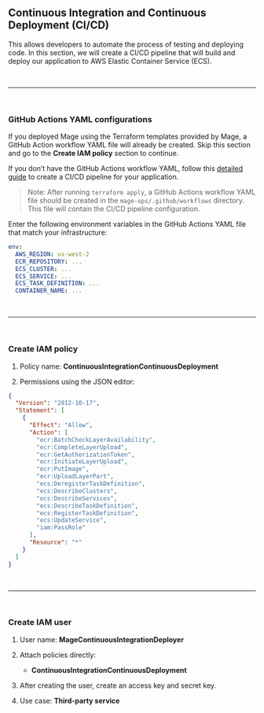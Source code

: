 ## Continuous Integration and Continuous Deployment (CI/CD)

This allows developers to automate the process of testing and deploying code.
In this section, we will create a CI/CD pipeline that will build and
deploy our application to AWS Elastic Container Service (ECS).

<br />

---

<br />

### GitHub Actions YAML configurations

If you deployed Mage using the Terraform templates provided by Mage,
a GitHub Action workflow YAML file will already be created. 
Skip this section and go to the **Create IAM policy** section to continue.

If you don’t have the GitHub Actions workflow YAML,
follow this [detailed guide](https://docs.mage.ai/production/ci-cd/local-cloud/github-actions)
to create a CI/CD pipeline for your application.

> Note: After running `terraform apply`, a GitHub Actions workflow YAML file should be created
> in the `mage-ops/.github/workflows` directory.
> This file will contain the CI/CD pipeline configuration.

Enter the following environment variables in the GitHub Actions YAML file that match your
infrastructure:

```yaml
env:
  AWS_REGION: us-west-2
  ECR_REPOSITORY: ...
  ECS_CLUSTER: ...
  ECS_SERVICE: ...
  ECS_TASK_DEFINITION: ...
  CONTAINER_NAME: ...
```

<br />

---

<br />

### Create IAM policy

1. Policy name: **ContinuousIntegrationContinuousDeployment**

1. Permissions using the JSON editor:

```json
{
  "Version": "2012-10-17",
  "Statement": [
    {
      "Effect": "Allow",
      "Action": [
        "ecr:BatchCheckLayerAvailability",
        "ecr:CompleteLayerUpload",
        "ecr:GetAuthorizationToken",
        "ecr:InitiateLayerUpload",
        "ecr:PutImage",
        "ecr:UploadLayerPart",
        "ecs:DeregisterTaskDefinition",
        "ecs:DescribeClusters",
        "ecs:DescribeServices",
        "ecs:DescribeTaskDefinition",
        "ecs:RegisterTaskDefinition",
        "ecs:UpdateService",
        "iam:PassRole"
      ],
      "Resource": "*"
    }
  ]
}
```

<br />

---

<br />

### Create IAM user

1. User name: **MageContinuousIntegrationDeployer**

1. Attach policies directly:
   - **ContinuousIntegrationContinuousDeployment**

1. After creating the user, create an access key and secret key.

1. Use case: **Third-party service**